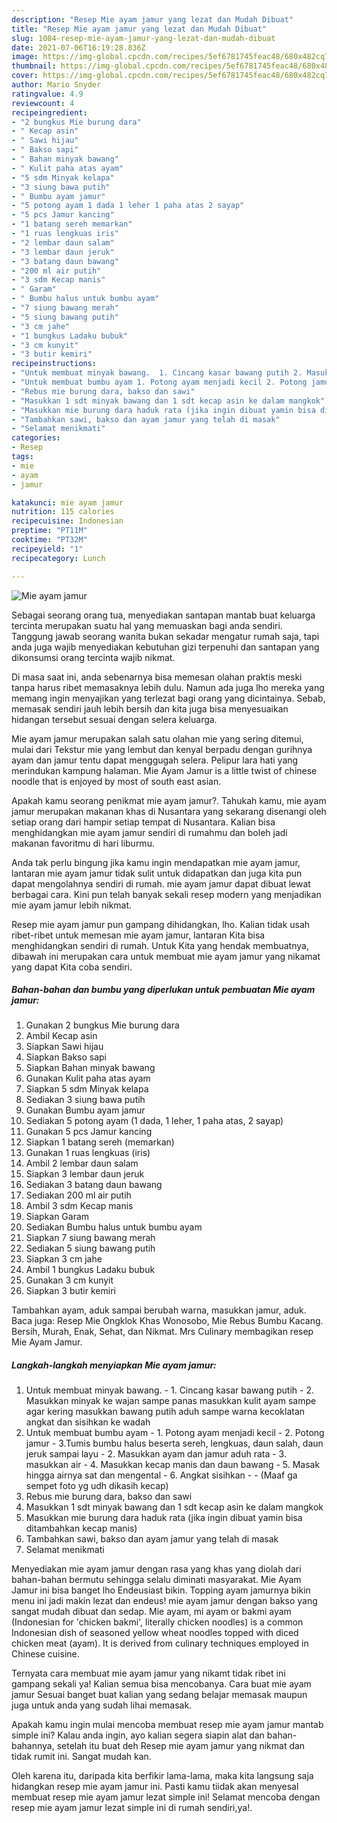 ```yaml
---
description: "Resep Mie ayam jamur yang lezat dan Mudah Dibuat"
title: "Resep Mie ayam jamur yang lezat dan Mudah Dibuat"
slug: 1084-resep-mie-ayam-jamur-yang-lezat-dan-mudah-dibuat
date: 2021-07-06T16:19:28.836Z
image: https://img-global.cpcdn.com/recipes/5ef6781745feac48/680x482cq70/mie-ayam-jamur-foto-resep-utama.jpg
thumbnail: https://img-global.cpcdn.com/recipes/5ef6781745feac48/680x482cq70/mie-ayam-jamur-foto-resep-utama.jpg
cover: https://img-global.cpcdn.com/recipes/5ef6781745feac48/680x482cq70/mie-ayam-jamur-foto-resep-utama.jpg
author: Mario Snyder
ratingvalue: 4.9
reviewcount: 4
recipeingredient:
- "2 bungkus Mie burung dara"
- " Kecap asin"
- " Sawi hijau"
- " Bakso sapi"
- " Bahan minyak bawang"
- " Kulit paha atas ayam"
- "5 sdm Minyak kelapa"
- "3 siung bawa putih"
- " Bumbu ayam jamur"
- "5 potong ayam 1 dada 1 leher 1 paha atas 2 sayap"
- "5 pcs Jamur kancing"
- "1 batang sereh memarkan"
- "1 ruas lengkuas iris"
- "2 lembar daun salam"
- "3 lembar daun jeruk"
- "3 batang daun bawang"
- "200 ml air putih"
- "3 sdm Kecap manis"
- " Garam"
- " Bumbu halus untuk bumbu ayam"
- "7 siung bawang merah"
- "5 siung bawang putih"
- "3 cm jahe"
- "1 bungkus Ladaku bubuk"
- "3 cm kunyit"
- "3 butir kemiri"
recipeinstructions:
- "Untuk membuat minyak bawang.  1. Cincang kasar bawang putih 2. Masukkan minyak ke wajan sampe panas masukkan kulit ayam sampe agar kering masukkan bawang putih aduh sampe warna kecoklatan angkat dan sisihkan ke wadah"
- "Untuk membuat bumbu ayam 1. Potong ayam menjadi kecil 2. Potong jamur 3.Tumis bumbu halus beserta sereh, lengkuas, daun salah, daun jeruk sampai layu 2. Masukkan ayam dan jamur aduh rata 3. masukkan air 4. Masukkan kecap manis dan daun bawang 5. Masak hingga airnya sat dan mengental 6. Angkat sisihkan  (Maaf ga sempet foto yg udh dikasih kecap)"
- "Rebus mie burung dara, bakso dan sawi"
- "Masukkan 1 sdt minyak bawang dan 1 sdt kecap asin ke dalam mangkok"
- "Masukkan mie burung dara haduk rata (jika ingin dibuat yamin bisa ditambahkan kecap manis)"
- "Tambahkan sawi, bakso dan ayam jamur yang telah di masak"
- "Selamat menikmati"
categories:
- Resep
tags:
- mie
- ayam
- jamur

katakunci: mie ayam jamur 
nutrition: 115 calories
recipecuisine: Indonesian
preptime: "PT11M"
cooktime: "PT32M"
recipeyield: "1"
recipecategory: Lunch

---
```



![Mie ayam jamur](https://img-global.cpcdn.com/recipes/5ef6781745feac48/680x482cq70/mie-ayam-jamur-foto-resep-utama.jpg)

Sebagai seorang orang tua, menyediakan santapan mantab buat keluarga tercinta merupakan suatu hal yang memuaskan bagi anda sendiri. Tanggung jawab seorang  wanita bukan sekadar mengatur rumah saja, tapi anda juga wajib menyediakan kebutuhan gizi terpenuhi dan santapan yang dikonsumsi orang tercinta wajib nikmat.

Di masa  saat ini, anda sebenarnya bisa memesan olahan praktis meski tanpa harus ribet memasaknya lebih dulu. Namun ada juga lho mereka yang memang ingin menyajikan yang terlezat bagi orang yang dicintainya. Sebab, memasak sendiri jauh lebih bersih dan kita juga bisa menyesuaikan hidangan tersebut sesuai dengan selera keluarga. 

Mie ayam jamur merupakan salah satu olahan mie yang sering ditemui, mulai dari Tekstur mie yang lembut dan kenyal berpadu dengan gurihnya ayam dan jamur tentu dapat menggugah selera. Pelipur lara hati yang merindukan kampung halaman. Mie Ayam Jamur is a little twist of chinese noodle that is enjoyed by most of south east asian.

Apakah kamu seorang penikmat mie ayam jamur?. Tahukah kamu, mie ayam jamur merupakan makanan khas di Nusantara yang sekarang disenangi oleh setiap orang dari hampir setiap tempat di Nusantara. Kalian bisa menghidangkan mie ayam jamur sendiri di rumahmu dan boleh jadi makanan favoritmu di hari liburmu.

Anda tak perlu bingung jika kamu ingin mendapatkan mie ayam jamur, lantaran mie ayam jamur tidak sulit untuk didapatkan dan juga kita pun dapat mengolahnya sendiri di rumah. mie ayam jamur dapat dibuat lewat berbagai cara. Kini pun telah banyak sekali resep modern yang menjadikan mie ayam jamur lebih nikmat.

Resep mie ayam jamur pun gampang dihidangkan, lho. Kalian tidak usah ribet-ribet untuk memesan mie ayam jamur, lantaran Kita bisa menghidangkan sendiri di rumah. Untuk Kita yang hendak membuatnya, dibawah ini merupakan cara untuk membuat mie ayam jamur yang nikamat yang dapat Kita coba sendiri.

<!--inarticleads1-->

##### Bahan-bahan dan bumbu yang diperlukan untuk pembuatan Mie ayam jamur:

1. Gunakan 2 bungkus Mie burung dara
1. Ambil  Kecap asin
1. Siapkan  Sawi hijau
1. Siapkan  Bakso sapi
1. Siapkan  Bahan minyak bawang
1. Gunakan  Kulit paha atas ayam
1. Siapkan 5 sdm Minyak kelapa
1. Sediakan 3 siung bawa putih
1. Gunakan  Bumbu ayam jamur
1. Sediakan 5 potong ayam (1 dada, 1 leher, 1 paha atas, 2 sayap)
1. Gunakan 5 pcs Jamur kancing
1. Siapkan 1 batang sereh (memarkan)
1. Gunakan 1 ruas lengkuas (iris)
1. Ambil 2 lembar daun salam
1. Siapkan 3 lembar daun jeruk
1. Sediakan 3 batang daun bawang
1. Sediakan 200 ml air putih
1. Ambil 3 sdm Kecap manis
1. Siapkan  Garam
1. Sediakan  Bumbu halus untuk bumbu ayam
1. Siapkan 7 siung bawang merah
1. Sediakan 5 siung bawang putih
1. Siapkan 3 cm jahe
1. Ambil 1 bungkus Ladaku bubuk
1. Gunakan 3 cm kunyit
1. Siapkan 3 butir kemiri


Tambahkan ayam, aduk sampai berubah warna, masukkan jamur, aduk. Baca juga: Resep Mie Ongklok Khas Wonosobo, Mie Rebus Bumbu Kacang. Bersih, Murah, Enak, Sehat, dan Nikmat. Mrs Culinary membagikan resep Mie Ayam Jamur. 

<!--inarticleads2-->

##### Langkah-langkah menyiapkan Mie ayam jamur:

1. Untuk membuat minyak bawang.  - 1. Cincang kasar bawang putih - 2. Masukkan minyak ke wajan sampe panas masukkan kulit ayam sampe agar kering masukkan bawang putih aduh sampe warna kecoklatan angkat dan sisihkan ke wadah
1. Untuk membuat bumbu ayam - 1. Potong ayam menjadi kecil - 2. Potong jamur - 3.Tumis bumbu halus beserta sereh, lengkuas, daun salah, daun jeruk sampai layu - 2. Masukkan ayam dan jamur aduh rata - 3. masukkan air - 4. Masukkan kecap manis dan daun bawang - 5. Masak hingga airnya sat dan mengental - 6. Angkat sisihkan -  - (Maaf ga sempet foto yg udh dikasih kecap)
1. Rebus mie burung dara, bakso dan sawi
1. Masukkan 1 sdt minyak bawang dan 1 sdt kecap asin ke dalam mangkok
1. Masukkan mie burung dara haduk rata (jika ingin dibuat yamin bisa ditambahkan kecap manis)
1. Tambahkan sawi, bakso dan ayam jamur yang telah di masak
1. Selamat menikmati


Menyediakan mie ayam jamur dengan rasa yang khas yang diolah dari bahan-bahan bermutu sehingga selalu diminati masyarakat. Mie Ayam Jamur ini bisa banget lho Endeusiast bikin. Topping ayam jamurnya bikin menu ini jadi makin lezat dan endeus! mie ayam jamur dengan bakso yang sangat mudah dibuat dan sedap. Mie ayam, mi ayam or bakmi ayam (Indonesian for &#39;chicken bakmi&#39;, literally chicken noodles) is a common Indonesian dish of seasoned yellow wheat noodles topped with diced chicken meat (ayam). It is derived from culinary techniques employed in Chinese cuisine. 

Ternyata cara membuat mie ayam jamur yang nikamt tidak ribet ini gampang sekali ya! Kalian semua bisa mencobanya. Cara buat mie ayam jamur Sesuai banget buat kalian yang sedang belajar memasak maupun juga untuk anda yang sudah lihai memasak.

Apakah kamu ingin mulai mencoba membuat resep mie ayam jamur mantab simple ini? Kalau anda ingin, ayo kalian segera siapin alat dan bahan-bahannya, setelah itu buat deh Resep mie ayam jamur yang nikmat dan tidak rumit ini. Sangat mudah kan. 

Oleh karena itu, daripada kita berfikir lama-lama, maka kita langsung saja hidangkan resep mie ayam jamur ini. Pasti kamu tiidak akan menyesal membuat resep mie ayam jamur lezat simple ini! Selamat mencoba dengan resep mie ayam jamur lezat simple ini di rumah sendiri,ya!.

